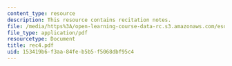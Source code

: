 ```yaml
---
content_type: resource
description: This resource contains recitation notes.
file: /media/https%3A/open-learning-course-data-rc.s3.amazonaws.com/esd-86-models-data-and-inference-for-socio-technical-systems-spring-2007/153419b6f3aa84feb5b5f5068dbf95c4_rec4.pdf
file_type: application/pdf
resourcetype: Document
title: rec4.pdf
uid: 153419b6-f3aa-84fe-b5b5-f5068dbf95c4
---
```

